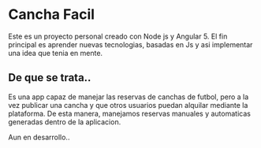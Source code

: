 # Cancha Facil

Este es un proyecto personal creado con Node js y Angular 5. 
El fin principal es aprender nuevas tecnologias, basadas en Js y asi implementar una idea que tenia en mente. 

## De que se trata..
Es una app capaz de manejar las reservas de canchas de futbol, pero a la vez publicar una cancha y que otros usuarios puedan alquilar mediante la plataforma. De esta manera, manejamos reservas manuales y automaticas generadas dentro de la aplicacion. 

Aun en desarrollo..